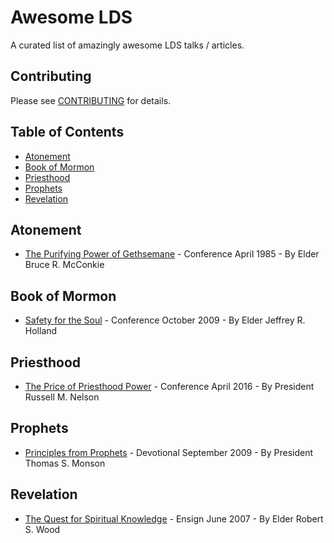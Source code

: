 # Awesome LDS
A curated list of amazingly awesome LDS talks / articles.

## Contributing
Please see [CONTRIBUTING](https://github.com/austp/awesome-lds/blob/master/CONTRIBUTING.md) for details.

## Table of Contents
- [Atonement](#atonement)
- [Book of Mormon](#book-of-mormon)
- [Priesthood](#priesthood)
- [Prophets](#prophets)
- [Revelation](#revelation)

## Atonement

* [The Purifying Power of Gethsemane](https://www.lds.org/general-conference/1985/04/the-purifying-power-of-gethsemane?lang=eng) - Conference April 1985 - By Elder Bruce R. McConkie

## Book of Mormon

* [Safety for the Soul](https://www.lds.org/general-conference/2009/10/safety-for-the-soul?lang=eng) - Conference October 2009 - By Elder Jeffrey R. Holland

## Priesthood

* [The Price of Priesthood Power](https://www.lds.org/general-conference/2016/04/the-price-of-priesthood-power?lang=eng) - Conference April 2016 - By President Russell M. Nelson

## Prophets

* [Principles from Prophets](https://speeches.byu.edu/talks/thomas-s-monson_principles-prophets-2/) - Devotional September 2009 - By President Thomas S. Monson

## Revelation

* [The Quest for Spiritual Knowledge](https://www.lds.org/ensign/2007/06/the-quest-for-spiritual-knowledge?lang=eng) - Ensign June 2007 - By Elder Robert S. Wood
